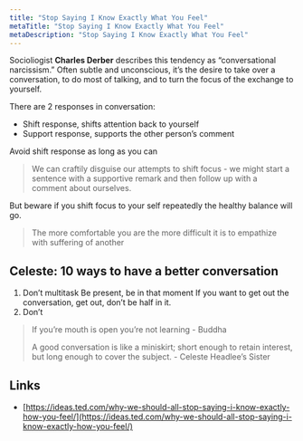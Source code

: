 ```yaml
---
title: "Stop Saying I Know Exactly What You Feel"
metaTitle: "Stop Saying I Know Exactly What You Feel"
metaDescription: "Stop Saying I Know Exactly What You Feel"
---
```


Socioliogist **Charles Derber** describes this tendency as “conversational narcissism.” Often subtle and unconscious, it’s the desire to take over a conversation, to do most of talking, and to turn the focus of the exchange to yourself.

There are 2 responses in conversation:

-	Shift response, shifts attention back to yourself
-	Support response, supports the other person’s comment

Avoid shift response as long as you can

> We can craftily disguise our attempts to shift focus - we might start a sentence with a supportive remark and then follow up with a comment about ourselves.

But beware if you shift focus to your self repeatedly the healthy balance will go.

> The more comfortable you are the more difficult it is to empathize with suffering of another

Celeste: 10 ways to have a better conversation
----------------------------------------------

1.	Don’t multitask Be present, be in that moment If you want to get out the conversation, get out, don’t be half in it.
2.	Don’t

> If you’re mouth is open you’re not learning - Buddha
>
> A good conversation is like a miniskirt; short enough to retain interest, but long enough to cover the subject. - Celeste Headlee’s Sister

Links
-----

-	[https://ideas.ted.com/why-we-should-all-stop-saying-i-know-exactly-how-you-feel/](https://ideas.ted.com/why-we-should-all-stop-saying-i-know-exactly-how-you-feel/)
